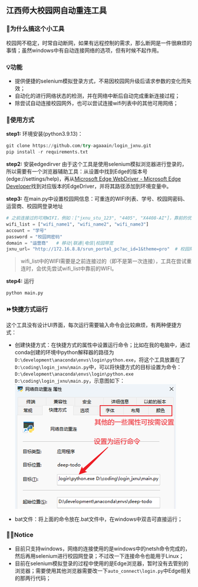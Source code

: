 ## 江西师大校园网自动重连工具

### 🤔为什么搞这个小工具

校园网不稳定，时常自动断网，如果有远程控制的需求，那么断网是一件很麻烦的事情；虽然windows中有自动连接网络的选项，但有时候不起作用。

### 💡功能

+ 提供便捷的selenium模拟登录方式，不易因校园网升级后请求参数的变化而失效；
+ 自动化的进行网络状态的检测，并在网络中断后自动完成重新连接过程；
+ 除尝试自动连接校园网外，也可以尝试连接wifi列表中的其他可用网络；

### 🔧使用方式

**step1:** 环境安装(python3.9.13)：

```python
git clone https://github.com/try-agaaain/login_jxnu.git
pip install -r requirements.txt
```
**step2:** 安装edgedirver
由于这个工具是使用selenium模拟浏览器进行登录的，所以需要有一个浏览器辅助工具：从设置中找到Edge的版本号(edge://settings/help)，再从[Microsoft Edge WebDriver - Microsoft Edge Developer](https://developer.microsoft.com/en-us/microsoft-edge/tools/webdriver/)找到对应版本的EdgeDriver，并将其路径添加到环境变量中。

**step3:** 在main.py中设置校园网信息：可重连的WIFI列表、学号、校园网密码、运营商、校园网登录地址

```python
# 之前连接过的可用WIFI，例如：["jxnu_stu_123", "4405", "X4408-AI"]，靠前的优先级更高
wifi_list = ["wifi_name1", "wifi_name2", "wifi_name3"] 
account = "学号"
password = "校园网密码"
domain = "运营商"   # 移动|联通|电信|校园带宽
jxnu_url= "http://172.16.8.8/srun_portal_pc?ac_id=1&theme=pro"  # 校园网登录地址
```

> wifi_list中的WIFI需要是之前连接过的（即不是第一次连接），工具在尝试重连时，会优先尝试wifi_list中靠前的WIFI。

**step4:** 运行

```python
python main.py
```

### ⏩快捷方式运行

这个工具没有设计UI界面，每次运行需要输入命令会比较麻烦，有两种便捷方式：

+ 创建快捷方式：在快捷方式的属性中设置运行命令；比如在我的电脑中，通过conda创建的环境中python解释器的路径为`D:\development\anaconda\envs\login\python.exe`，将这个工具放置在了`D:\coding\login_jxnu\main.py`中，可以将快捷方式的目标设置为命令：`D:\development\anaconda\envs\login\python.exe D:\coding\login_jxnu\main.py`，示意图如下：
![contents](./images/README/image-20230901204406781.png)

+ bat文件：将上面的命令放在.bat文件中，在windows中双击可直接运行；

### 👨‍🔧Notice

+ 目前只支持windows，网络的连接使用的是windows中的netsh命令完成的，然后再用selenium进行校园网登录；不过改一下连接命令也能用于Linux；
+ 目前在selenium模拟登录的过程中使用的是Edge浏览器，暂时没有去管别的浏览器；需要使用其他浏览器需要改一下`auto_connect\login.py`中Edge相关的那两行代码；



